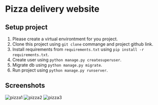 # Pizza delivery website

## Setup project

1. Please create a virtual environtment for you project.
2. Clone this project using `git clone` commange and project github link.
3. Install requirements from `requirements.txt` using `pip install -r requirements.txt`.
4. Create user using `python manage.py createsuperuser`.
5. Migrate db using `python manage.py migrate`.
6. Run project using `python manage.py runserver`.

## Screenshots
![pizza1](https://user-images.githubusercontent.com/24867102/113295240-dac33f80-92ef-11eb-924c-a213e47997aa.png)
![pizza2](https://user-images.githubusercontent.com/24867102/113295393-0f36fb80-92f0-11eb-92df-1cf2ee26000f.png)
![pizza3](https://user-images.githubusercontent.com/24867102/113295466-2544bc00-92f0-11eb-919d-26e7c030d7b0.png)
